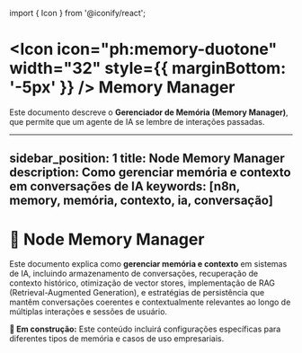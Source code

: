 import { Icon } from '@iconify/react';

# <Icon icon="ph:memory-duotone" width="32" style={{ marginBottom: '-5px' }} /> Memory Manager

Este documento descreve o **Gerenciador de Memória (Memory Manager)**, que permite que um agente de IA se lembre de interações passadas.

---
sidebar_position: 1
title: Node Memory Manager
description: Como gerenciar memória e contexto em conversações de IA
keywords: [n8n, memory, memória, contexto, ia, conversação]
---

# 🧠 Node Memory Manager

Este documento explica como **gerenciar memória e contexto** em sistemas de IA, incluindo armazenamento de conversações, recuperação de contexto histórico, otimização de vector stores, implementação de RAG (Retrieval-Augmented Generation), e estratégias de persistência que mantêm conversações coerentes e contextualmente relevantes ao longo de múltiplas interações e sessões de usuário.

**🔄 Em construção:** Este conteúdo incluirá configurações específicas para diferentes tipos de memória e casos de uso empresariais.
